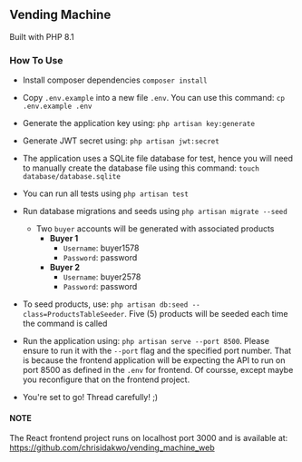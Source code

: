 ## Vending Machine
Built with PHP 8.1

### How To Use
- Install composer dependencies `composer install`

- Copy `.env.example` into a new file `.env`. You can use this command: `cp .env.example .env`

- Generate the application key using: `php artisan key:generate`

- Generate JWT secret using: `php artisan jwt:secret`

- The application uses a SQLite file database for test, hence you will need to manually create the database file using this command: `touch database/database.sqlite`

- You can run all tests using `php artisan test`

- Run database migrations and seeds using `php artisan migrate --seed`
  - Two `buyer` accounts will be generated with associated products
    - **Buyer 1**
      - `Username`: buyer1578
      - `Password`: password
    - **Buyer 2**
      - `Username`: buyer2578
      - `Password`: password

- To seed products, use: `php artisan db:seed --class=ProductsTableSeeder`. Five (5) products will be seeded each time the command is called

- Run the application using: `php artisan serve --port 8500`. Please ensure to run it with the `--port` flag and the specified port number. That is because the frontend application will be expecting the API to run on port 8500 as defined in the `.env` for frontend. Of coursse, except maybe you reconfigure that on the frontend project.

- You're set to go! Thread carefully! ;)


#### NOTE
The React frontend project runs on localhost port 3000 and is available at: https://github.com/chrisidakwo/vending_machine_web

